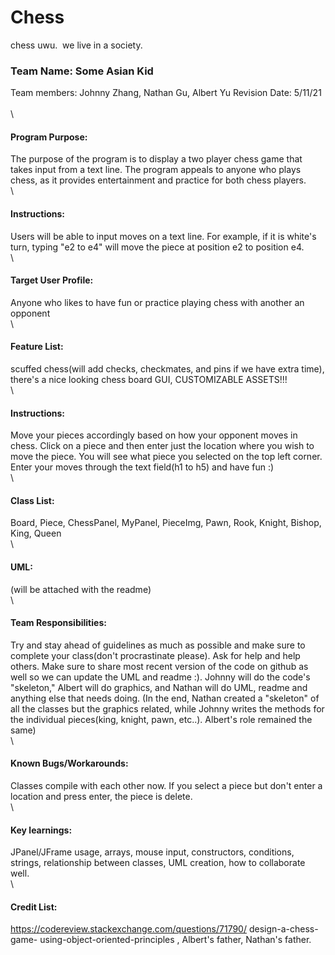  # Chess 
chess uwu. 
we live in a society.
### Team Name: Some Asian Kid 
Team members: Johnny Zhang, Nathan Gu, Albert Yu
Revision Date: 5/11/21
\
\
\

#### Program Purpose: 
The purpose of the program is to display a two player chess game that takes input from a text line. The program appeals to anyone who plays chess, as it provides entertainment and practice for both chess players.
\
\

#### Instructions: 
Users will be able to input moves on a text line. For example, if it is white's turn, typing "e2 to e4" will move the piece at position e2 to position e4.
\
\
#### Target User Profile: 
Anyone who likes to have fun or practice playing chess with another an opponent
\
\
#### Feature List: 
scuffed chess(will add checks, checkmates, and pins if we have extra time), there's a nice looking chess board GUI, CUSTOMIZABLE ASSETS!!!
\
\
#### Instructions: 
Move your pieces accordingly based on how your opponent moves in chess. Click on a piece and then enter just the location where you wish to move the piece. You will see what piece you selected on the top left corner. Enter your moves through the text field(h1 to h5) and have fun :)
\
\
#### Class List: 
Board, Piece, ChessPanel, MyPanel, PieceImg, Pawn, Rook, Knight, Bishop, King, Queen
\
\
#### UML: 
(will be attached with the readme)
\
\
#### Team Responsibilities:
Try and stay ahead of guidelines as much as possible and make sure to complete your class(don't procrastinate please). Ask for help and help others. Make sure to share most recent version of the code on github as well so we can update the UML and readme :). Johnny will do the code's "skeleton," Albert will do graphics, and Nathan will do UML, readme and anything else that needs doing. (In the end, Nathan created a "skeleton" of all the classes but the graphics related, while Johnny writes the methods for the individual pieces(king, knight, pawn, etc..). Albert's role remained the same)
\
\
#### Known Bugs/Workarounds:
Classes compile with each other now. If you select a piece but don't enter a location and press enter, the piece is delete. 
\
\
#### Key learnings: 
JPanel/JFrame usage, arrays, mouse input, constructors, conditions, strings, relationship between classes, UML creation, how to collaborate well.
\
\
#### Credit List: 
https://codereview.stackexchange.com/questions/71790/ design-a-chess-game- using-object-oriented-principles , Albert's father, Nathan's father.

  
